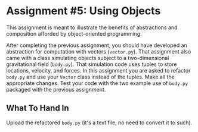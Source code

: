 # Assignment #5: Using Objects

This assignment is meant to illustrate the benefits of abstractions and
composition afforded by object-oriented programming.

After completing the previous assignment, you should have developed an
abstraction for computation with vectors (`vector.py`).  That assignment also
came with a class simulating objects subject to a two-dimensional gravitational
field (`body.py`).  That simulation code uses tuples to store locations,
velocity, and forces.  In this assignment you are asked to refactor `body.py`
and use your `Vector` class instead of the tuples.  Make all the appropriate
changes.  Test your code with the two example use of `body.py` packaged with the
previous assignment.

## What To Hand In

Upload the refactored `body.py` (it's a text file, no need to convert it to
such).
